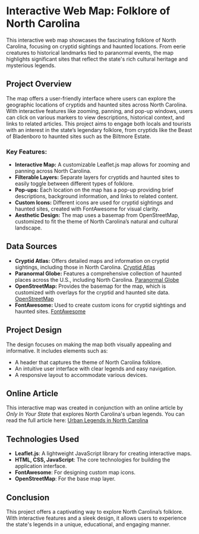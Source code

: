 # Interactive Web Map: Folklore of North Carolina

This interactive web map showcases the fascinating folklore of North Carolina, focusing on cryptid sightings and haunted locations. From eerie creatures to historical landmarks tied to paranormal events, the map highlights significant sites that reflect the state's rich cultural heritage and mysterious legends.

## Project Overview

The map offers a user-friendly interface where users can explore the geographic locations of cryptids and haunted sites across North Carolina. With interactive features like zooming, panning, and pop-up windows, users can click on various markers to view descriptions, historical context, and links to related articles. This project aims to engage both locals and tourists with an interest in the state’s legendary folklore, from cryptids like the Beast of Bladenboro to haunted sites such as the Biltmore Estate.

### Key Features:
- **Interactive Map:** A customizable Leaflet.js map allows for zooming and panning across North Carolina.
- **Filterable Layers:** Separate layers for cryptids and haunted sites to easily toggle between different types of folklore.
- **Pop-ups:** Each location on the map has a pop-up providing brief descriptions, background information, and links to related content.
- **Custom Icons:** Different icons are used for cryptid sightings and haunted sites, created with FontAwesome for visual clarity.
- **Aesthetic Design:** The map uses a basemap from OpenStreetMap, customized to fit the theme of North Carolina’s natural and cultural landscape.

## Data Sources

- **Cryptid Atlas:** Offers detailed maps and information on cryptid sightings, including those in North Carolina. [Cryptid Atlas](https://cryptidatlas.com)
- **Paranormal Globe:** Features a comprehensive collection of haunted places across the U.S., including North Carolina. [Paranormal Globe](https://paranormalglobe.com)
- **OpenStreetMap:** Provides the basemap for the map, which is customized with overlays for the cryptid and haunted site data. [OpenStreetMap](https://www.openstreetmap.org)
- **FontAwesome:** Used to create custom icons for cryptid sightings and haunted sites. [FontAwesome](https://fontawesome.com)

## Project Design

The design focuses on making the map both visually appealing and informative. It includes elements such as:
- A header that captures the theme of North Carolina folklore.
- An intuitive user interface with clear legends and easy navigation.
- A responsive layout to accommodate various devices.

## Online Article

This interactive map was created in conjunction with an online article by *Only In Your State* that explores North Carolina's urban legends. You can read the full article here: [Urban Legends in North Carolina](https://www.onlyinyourstate.com/experiences/north-carolina/urban-legends-nc-1)

## Technologies Used

- **Leaflet.js**: A lightweight JavaScript library for creating interactive maps.
- **HTML, CSS, JavaScript**: The core technologies for building the application interface.
- **FontAwesome**: For designing custom map icons.
- **OpenStreetMap**: For the base map layer.

## Conclusion

This project offers a captivating way to explore North Carolina’s folklore. With interactive features and a sleek design, it allows users to experience the state's legends in a unique, educational, and engaging manner.
